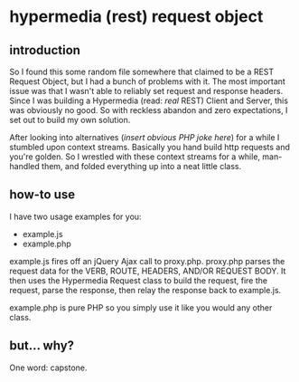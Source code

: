 hypermedia (rest) request object
================================

introduction
------------

So I found this some random file somewhere that claimed to be a REST Request Object, but I had a bunch of problems with it. The most important issue was that I wasn't able to reliably set request and response headers. Since I was building a Hypermedia (read: *real* REST) Client and Server, this was obviously no good. So with reckless abandon and zero expectations, I set out to build my own solution.

After looking into alternatives (*insert obvious PHP joke here*) for a while I stumbled upon context streams. Basically you hand build http requests and you're golden. So I wrestled with these context streams for a while, man-handled them, and folded everything up into a neat little class.

how-to use
----------

I have two usage examples for you:
* example.js
* example.php

example.js fires off an jQuery Ajax call to proxy.php. proxy.php parses the request data for the VERB, ROUTE, HEADERS, AND/OR REQUEST BODY. It then uses the Hypermedia Request class to build the request, fire the request, parse the response, then relay the response back to example.js.

example.php is pure PHP so you simply use it like you would any other class.

but... why?
-----------

One word: capstone.




